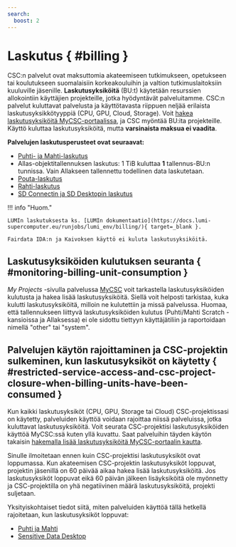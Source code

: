 ```yaml
---
search:
  boost: 2
---
```


# Laskutus { #billing }

CSC:n palvelut ovat maksuttomia akateemiseen tutkimukseen, opetukseen tai koulutukseen suomalaisiin korkeakouluihin ja valtion tutkimuslaitoksiin kuuluville jäsenille. **Laskutusyksiköitä** (BU:t) käytetään resurssien allokointiin käyttäjien projekteille, jotka hyödyntävät palveluitamme. CSC:n palvelut kuluttavat palvelusta ja käyttötavasta riippuen neljää erilaista laskutusyksikkötyyppiä (CPU, GPU, Cloud, Storage). Voit [hakea laskutusyksiköitä MyCSC-portaalissa](how-to-apply-for-billing-units.md), ja CSC myöntää BU:ita projekteille. Käyttö kuluttaa laskutusyksiköitä, mutta **varsinaista maksua ei vaadita**.

<!-- Katso sivustolta research.csc.fi [Laskutusyksikkö- ja hintalaskuri](https://research.csc.fi/billing-units#buc){:target="_blank"}. -->

**Palvelujen laskutusperusteet ovat seuraavat:**

* [Puhti- ja Mahti-laskutus](../computing/hpc-billing.md)
* Allas-objektitallennuksen laskutus: 1 TiB kuluttaa **1** tallennus-BU:n tunnissa. Vain Allakseen tallennettu todellinen data laskutetaan.
* [Pouta-laskutus](../cloud/pouta/vm-flavors-and-billing.md)
* [Rahti-laskutus](../cloud/rahti/billing.md)
* [SD Connectin ja SD Desktopin laskutus](../data/sensitive-data/sd-use-case-new-user-project-manager.md#sd-connect-bu-consumption)



!!! info "Huom."

    LUMIn laskutuksesta ks. [LUMIn dokumentaatio](https://docs.lumi-supercomputer.eu/runjobs/lumi_env/billing/){ target=_blank }.

    Fairdata IDA:n ja Kaivoksen käyttö ei kuluta laskutusyksiköitä.

## Laskutusyksiköiden kulutuksen seuranta { #monitoring-billing-unit-consumption }

_My Projects_ -sivulla palvelussa [MyCSC](https://my.csc.fi) voit tarkastella
laskutusyksiköiden kulutusta ja hakea lisää laskutusyksiköitä. Siellä voit helposti
tarkistaa, kuka kulutti laskutusyksiköitä, milloin ne kulutettiin ja missä
palvelussa. Huomaa, että tallennukseen liittyvä laskutusyksiköiden kulutus (Puhti/Mahti Scratch -kansioissa ja
Allaksessa) ei ole sidottu tiettyyn käyttäjätiliin ja raportoidaan nimellä "other" tai "system".



## Palvelujen käytön rajoittaminen ja CSC-projektin sulkeminen, kun laskutusyksiköt on käytetty { #restricted-service-access-and-csc-project-closure-when-billing-units-have-been-consumed }

Kun kaikki laskutusyksiköt (CPU, GPU, Storage tai Cloud) CSC-projektissasi on käytetty, palveluiden käyttöä voidaan rajoittaa niissä palveluissa, jotka kuluttavat laskutusyksiköitä. Voit seurata CSC-projektisi laskutusyksiköiden käyttöä MyCSC:ssä kuten yllä kuvattu. Saat palveluihin täyden käytön takaisin [hakemalla lisää laskutusyksiköitä MyCSC-portaalin kautta](how-to-apply-for-billing-units.md).

Sinulle ilmoitetaan ennen kuin CSC-projektisi laskutusyksiköt ovat loppumassa. Kun akateemisen CSC-projektin laskutusyksiköt loppuvat, projektin jäsenillä on 60 päivää aikaa hakea lisää laskutusyksiköitä. Jos laskutusyksiköt loppuvat eikä 60 päivän jälkeen lisäyksiköitä ole myönnetty ja CSC-projektilla on yhä negatiivinen määrä laskutusyksiköitä, projekti suljetaan.

Yksityiskohtaiset tiedot siitä, miten palveluiden käyttöä tällä hetkellä rajoitetaan, kun laskutusyksiköt loppuvat:

* [Puhti ja Mahti](../computing/usage-policy.md#running-out-of-billing-units)
* [Sensitive Data Desktop](../data/sensitive-data/sd-use-case-new-user-project-manager.md#what-happens-if-your-project-runs-out-of-billing-units)